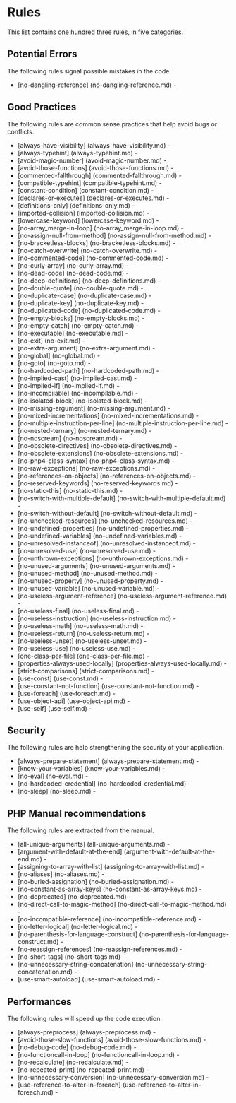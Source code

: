 <!-- generated on 08-02-2015 10:0:46-->
# Rules

This list contains one hundred three rules, in five categories.

## Potential Errors

The following rules signal possible mistakes in the code.

 * [no-dangling-reference] (no-dangling-reference.md) - 

## Good Practices

The following rules are common sense practices that help avoid bugs or conflicts.

 * [always-have-visibility] (always-have-visibility.md) - 
 * [always-typehint] (always-typehint.md) - 
 * [avoid-magic-number] (avoid-magic-number.md) - 
 * [avoid-those-functions] (avoid-those-functions.md) - 
 * [commented-fallthrough] (commented-fallthrough.md) - 
 * [compatible-typehint] (compatible-typehint.md) - 
 * [constant-condition] (constant-condition.md) - 
 * [declares-or-executes] (declares-or-executes.md) - 
 * [definitions-only] (definitions-only.md) - 
 * [imported-collision] (imported-collision.md) - 
 * [lowercase-keyword] (lowercase-keyword.md) - 
 * [no-array_merge-in-loop] (no-array_merge-in-loop.md) - 
 * [no-assign-null-from-method] (no-assign-null-from-method.md) - 
 * [no-bracketless-blocks] (no-bracketless-blocks.md) - 
 * [no-catch-overwrite] (no-catch-overwrite.md) - 
 * [no-commented-code] (no-commented-code.md) - 
 * [no-curly-array] (no-curly-array.md) - 
 * [no-dead-code] (no-dead-code.md) - 
 * [no-deep-definitions] (no-deep-definitions.md) - 
 * [no-double-quote] (no-double-quote.md) - 
 * [no-duplicate-case] (no-duplicate-case.md) - 
 * [no-duplicate-key] (no-duplicate-key.md) - 
 * [no-duplicated-code] (no-duplicated-code.md) - 
 * [no-empty-blocks] (no-empty-blocks.md) - 
 * [no-empty-catch] (no-empty-catch.md) - 
 * [no-executable] (no-executable.md) - 
 * [no-exit] (no-exit.md) - 
 * [no-extra-argument] (no-extra-argument.md) - 
 * [no-global] (no-global.md) - 
 * [no-goto] (no-goto.md) - 
 * [no-hardcoded-path] (no-hardcoded-path.md) - 
 * [no-implied-cast] (no-implied-cast.md) - 
 * [no-implied-if] (no-implied-if.md) - 
 * [no-incompilable] (no-incompilable.md) - 
 * [no-isolated-block] (no-isolated-block.md) - 
 * [no-missing-argument] (no-missing-argument.md) - 
 * [no-mixed-incrementations] (no-mixed-incrementations.md) - 
 * [no-multiple-instruction-per-line] (no-multiple-instruction-per-line.md) - 
 * [no-nested-ternary] (no-nested-ternary.md) - 
 * [no-noscream] (no-noscream.md) - 
 * [no-obsolete-directives] (no-obsolete-directives.md) - 
 * [no-obsolete-extensions] (no-obsolete-extensions.md) - 
 * [no-php4-class-syntax] (no-php4-class-syntax.md) - 
 * [no-raw-exceptions] (no-raw-exceptions.md) - 
 * [no-references-on-objects] (no-references-on-objects.md) - 
 * [no-reserved-keywords] (no-reserved-keywords.md) - 
 * [no-static-this] (no-static-this.md) - 
 * [no-switch-with-multiple-default] (no-switch-with-multiple-default.md) - 
 * [no-switch-without-default] (no-switch-without-default.md) - 
 * [no-unchecked-resources] (no-unchecked-resources.md) - 
 * [no-undefined-properties] (no-undefined-properties.md) - 
 * [no-undefined-variables] (no-undefined-variables.md) - 
 * [no-unresolved-instanceof] (no-unresolved-instanceof.md) - 
 * [no-unresolved-use] (no-unresolved-use.md) - 
 * [no-unthrown-exceptions] (no-unthrown-exceptions.md) - 
 * [no-unused-arguments] (no-unused-arguments.md) - 
 * [no-unused-method] (no-unused-method.md) - 
 * [no-unused-property] (no-unused-property.md) - 
 * [no-unused-variable] (no-unused-variable.md) - 
 * [no-useless-argument-reference] (no-useless-argument-reference.md) - 
 * [no-useless-final] (no-useless-final.md) - 
 * [no-useless-instruction] (no-useless-instruction.md) - 
 * [no-useless-math] (no-useless-math.md) - 
 * [no-useless-return] (no-useless-return.md) - 
 * [no-useless-unset] (no-useless-unset.md) - 
 * [no-useless-use] (no-useless-use.md) - 
 * [one-class-per-file] (one-class-per-file.md) - 
 * [properties-always-used-locally] (properties-always-used-locally.md) - 
 * [strict-comparisons] (strict-comparisons.md) - 
 * [use-const] (use-const.md) - 
 * [use-constant-not-function] (use-constant-not-function.md) - 
 * [use-foreach] (use-foreach.md) - 
 * [use-object-api] (use-object-api.md) - 
 * [use-self] (use-self.md) - 

## Security

The following rules are help strengthening the security of your application.

 * [always-prepare-statement] (always-prepare-statement.md) - 
 * [know-your-variables] (know-your-variables.md) - 
 * [no-eval] (no-eval.md) - 
 * [no-hardcoded-credential] (no-hardcoded-credential.md) - 
 * [no-sleep] (no-sleep.md) - 

## PHP Manual recommendations

The following rules are extracted from the manual.

 * [all-unique-arguments] (all-unique-arguments.md) - 
 * [argument-with-default-at-the-end] (argument-with-default-at-the-end.md) - 
 * [assigning-to-array-with-list] (assigning-to-array-with-list.md) - 
 * [no-aliases] (no-aliases.md) - 
 * [no-buried-assignation] (no-buried-assignation.md) - 
 * [no-constant-as-array-keys] (no-constant-as-array-keys.md) - 
 * [no-deprecated] (no-deprecated.md) - 
 * [no-direct-call-to-magic-method] (no-direct-call-to-magic-method.md) - 
 * [no-incompatible-reference] (no-incompatible-reference.md) - 
 * [no-letter-logical] (no-letter-logical.md) - 
 * [no-parenthesis-for-language-construct] (no-parenthesis-for-language-construct.md) - 
 * [no-reassign-references] (no-reassign-references.md) - 
 * [no-short-tags] (no-short-tags.md) - 
 * [no-unnecessary-string-concatenation] (no-unnecessary-string-concatenation.md) - 
 * [use-smart-autoload] (use-smart-autoload.md) - 

## Performances

The following rules will speed up the code execution.

 * [always-preprocess] (always-preprocess.md) - 
 * [avoid-those-slow-functions] (avoid-those-slow-functions.md) - 
 * [no-debug-code] (no-debug-code.md) - 
 * [no-functioncall-in-loop] (no-functioncall-in-loop.md) - 
 * [no-recalculate] (no-recalculate.md) - 
 * [no-repeated-print] (no-repeated-print.md) - 
 * [no-unnecessary-conversion] (no-unnecessary-conversion.md) - 
 * [use-reference-to-alter-in-foreach] (use-reference-to-alter-in-foreach.md) - 

